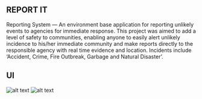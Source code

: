 ## REPORT IT


Reporting System — An environment base application for reporting unlikely events to agencies for immediate response. This project was aimed to add a level of safety to communities, enabling anyone to easily alert unlikely incidence to his/her immediate community and make reports directly to the responsible agency with real time evidence and location. Incidents include ‘Accident, Crime, Fire Outbreak, Garbage and Natural Disaster’.


## UI
![alt text](https://github.com/bobaikato/Report/blob/master/Prototype/P-1.jpg?raw=true)
![alt text](https://github.com/bobaikato/Report/blob/master/Prototype/P-2.jpg?raw=true)

